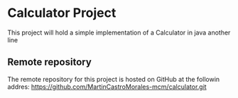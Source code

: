 # Calculator Project
This project will hold a simple implementation of a Calculator in java
another line
## Remote repository
The remote repository for this project is hosted on GitHub at the followin addres: https://github.com/MartinCastroMorales-mcm/calculator.git
